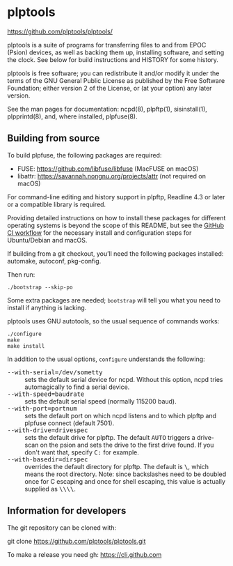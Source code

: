 # plptools

https://github.com/plptools/plptools/

plptools is a suite of programs for transferring files to and from EPOC
(Psion) devices, as well as backing them up, installing software, and
setting the clock. See below for build instructions and HISTORY for some
history.

plptools is free software; you can redistribute it and/or modify it under
the terms of the GNU General Public License as published by the Free
Software Foundation; either version 2 of the License, or (at your option)
any later version.

See the man pages for documentation: ncpd(8), plpftp(1), sisinstall(1),
plpprintd(8), and, where installed, plpfuse(8).


## Building from source

To build plpfuse, the following packages are required:

* FUSE: https://github.com/libfuse/libfuse (MacFUSE on macOS)
* libattr: https://savannah.nongnu.org/projects/attr (not required on macOS)

For command-line editing and history support in plpftp, Readline 4.3 or later or a compatible library is required.

Providing detailed instructions on how to install these packages for different operating systems is beyond the scope of this README, but see the [GitHub CI workflow](.github/workflows/c-cpp.yml) for the necessary install and configuration steps for Ubuntu/Debian and macOS.

If building from a git checkout, you’ll need the following packages installed: automake, autoconf, pkg-config.

Then run:

```
./bootstrap --skip-po
```

Some extra packages are needed; `bootstrap` will tell you what you need to install if anything is lacking.

plptools uses GNU autotools, so the usual sequence of commands works:

```
./configure
make
make install
```

In addition to the usual options, `configure` understands the following:

<dl>
<dt><tt>--with-serial=/dev/sometty</tt></dt>
<dd>sets the default serial device for ncpd. Without this option, ncpd tries automagically to find a serial device.</dd>
<dt><tt>--with-speed=baudrate</tt></dt>
<dd>sets the default serial speed (normally 115200 baud).</dd>
<dt><tt>--with-port=portnum</tt></dt>
<dd>sets the default port on which ncpd listens and to which plpftp and plpfuse connect (default 7501).</dd>
<dt><tt>--with-drive=drivespec</tt></dt>
<dd>sets the default drive for plpftp. The default <tt>AUTO</tt> triggers a drive-scan on the psion and sets the drive to the first drive found. If you don't want that, specify <tt>C:</tt> for example.</dd>
<dt><tt>--with-basedir=dirspec</tt></dt>
<dd>overrides the default directory for plpftp. The default is <tt>\</tt>,  which means the root directory. Note: since backslashes need to be doubled once for C escaping and once for shell escaping, this value is actually supplied as <tt>\\\\</tt>.</dd>


## Information for developers

The git repository can be cloned with:

git clone https://github.com/plptools/plptools.git

To make a release you need gh: https://cli.github.com
